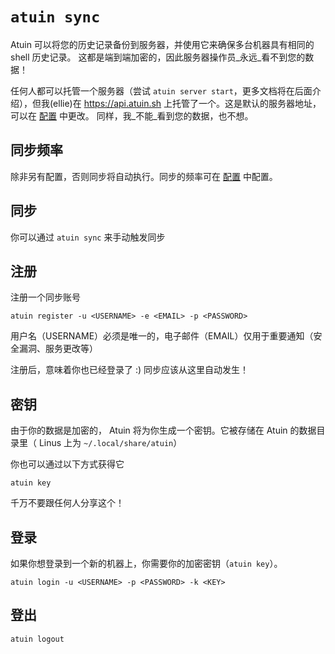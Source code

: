 # `atuin sync`

Atuin 可以将您的历史记录备份到服务器，并使用它来确保多台机器具有相同的 shell 历史记录。 这都是端到端加密的，因此服务器操作员_永远_看不到您的数据！

任何人都可以托管一个服务器（尝试 `atuin server start`，更多文档将在后面介绍），但我(ellie)在 https://api.atuin.sh 上托管了一个。这是默认的服务器地址，可以在 [配置](config.md) 中更改。 同样，我_不能_看到您的数据，也不想。

## 同步频率

除非另有配置，否则同步将自动执行。同步的频率可在 [配置](config.md) 中配置。

## 同步

你可以通过 `atuin sync` 来手动触发同步

## 注册

注册一个同步账号

```
atuin register -u <USERNAME> -e <EMAIL> -p <PASSWORD>
```

用户名（USERNAME）必须是唯一的，电子邮件（EMAIL）仅用于重要通知（安全漏洞、服务更改等）

注册后，意味着你也已经登录了 :) 同步应该从这里自动发生！

## 密钥

由于你的数据是加密的， Atuin 将为你生成一个密钥。它被存储在 Atuin 的数据目录里（ Linus 上为 `~/.local/share/atuin`）

你也可以通过以下方式获得它

```
atuin key
```

千万不要跟任何人分享这个！

## 登录

如果你想登录到一个新的机器上，你需要你的加密密钥（`atuin key`）。

```
atuin login -u <USERNAME> -p <PASSWORD> -k <KEY>
```

## 登出

```
atuin logout
```
